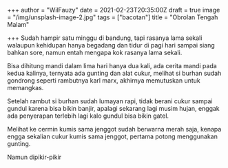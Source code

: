 +++
author = "WilFauzy"
date = 2021-02-23T20:35:00Z
draft = true
image = "/img/unsplash-image-2.jpg"
tags = ["bacotan"]
title = "Obrolan Tengah Malam"

+++
Sudah hampir satu minggu di bandung, tapi rasanya lama sekali walaupun kehidupan hanya begadang dan tidur di pagi hari sampai siang bahkan sore, namun entah mengapa kok rasanya lama sekali. 

Bisa dihitung mandi dalam lima hari hanya dua kali, ada cerita mandi pada kedua kalinya, ternyata ada gunting dan alat cukur, melihat si burhan sudah gondrong seperti rambutnya karl marx, akhirnya memutuskan untuk memangkas. 

Setelah rambut si burhan sudah lumayan rapi, tidak berani cukur sampai gundul karena bisa bikin banjir, apalagi sekarang lagi musim hujan, enggak ada penyerapan terlebih lagi kalo gundul bisa bikin gatel. 

Melihat ke cermin kumis sama jenggot sudah berwarna merah saja, kenapa engga sekalian cukur kumis sama jenggot, pertama potong menggunakan gunting. 

Namun dipikir-pikir